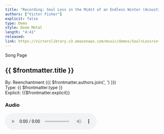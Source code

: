```yaml
---
title: "Recording: Soul Loss in the Midst of an Endless Winter (Acoustic Version)"
authors: ["Victor Fisher"]
explicit: false
type: Demo
style: Doom Metal
length: "4:41"
released: 
link: https://victorslibrary.s3.amazonaws.com/music/demos/Soul+Loss+in+the+Midst+of+an+Endless+Winter.mp3
---
```


<g-link to="/song/soul-loss-in-the-midst-of-an-endless-winter">Song Page</g-link>

## {{ $frontmatter.title }}

By: <g-link to="/band/reenchantment">Reenchantment</g-link> ({{ $frontmatter.authors.join(', ') }})   
Type: {{ $frontmatter.type }}  
Explicit: {{$frontmatter.explicit}}

### Audio

<audio controls controlsList="nodownload">
  <source :src="$frontmatter.link" type="audio/mpeg">
Your browser does not support the audio element.
</audio>
